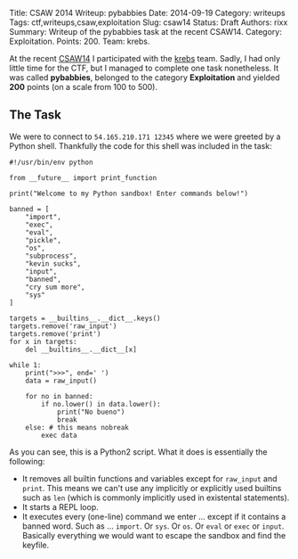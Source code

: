 Title: CSAW 2014 Writeup: pybabbies
Date:   2014-09-19
Category: writeups
Tags: ctf,writeups,csaw,exploitation
Slug: csaw14
Status: Draft
Authors: rixx
Summary: Writeup of the pybabbies task at the recent CSAW14. Category: Exploitation. Points: 200. Team: krebs.

At the recent [CSAW14](https://ctf.isis.poly.edu/challenges#) I participated with the [krebs](http://krebsco.de/writeups/index.html) team. Sadly, I had only little time for the CTF, but I managed to complete one task nonetheless. It was called **pybabbies**, belonged to the category **Exploitation** and yielded **200** points (on a scale from 100 to 500).

## The Task

We were to connect to `54.165.210.171 12345` where we were greeted by a Python shell. Thankfully the code for this shell was included in the task:


    #!/usr/bin/env python 
    
    from __future__ import print_function
    
    print("Welcome to my Python sandbox! Enter commands below!")
    
    banned = [
        "import",
        "exec",
        "eval",
        "pickle",
        "os",
        "subprocess",
        "kevin sucks",
        "input",
        "banned",
        "cry sum more",
        "sys"
    ]
    
    targets = __builtins__.__dict__.keys()
    targets.remove('raw_input')
    targets.remove('print')
    for x in targets:
        del __builtins__.__dict__[x]
    
    while 1:
        print(">>>", end=' ')
        data = raw_input()
    
        for no in banned:
            if no.lower() in data.lower():
                print("No bueno")
                break
        else: # this means nobreak
            exec data

As you can see, this is a Python2 script. What it does is essentially the following:

* It removes all builtin functions and variables except for `raw_input` and `print`. This means we can't use any implicitly or explicitly used builtins such as `len` (which is commonly implicitly used in existental statements).
* It starts a REPL loop.
* It executes every (one-line) command we enter … except if it contains a banned word. Such as … `import`. Or `sys`. Or `os`. Or `eval` or `exec` or `input`. Basically everything we would want to escape the sandbox and find the keyfile.



